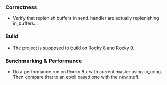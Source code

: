 
### Correctness

- Verify that replenish buffers in send_handler are actually replenishing in_buffers...

### Build

- The project is supposed to build on Rocky 8 and Rocky 9.

### Benchmarking & Performance

- Do a performance run on Rocky 8.x with current master using
io_uring. Then compare that to an epoll based one with the new stuff.

